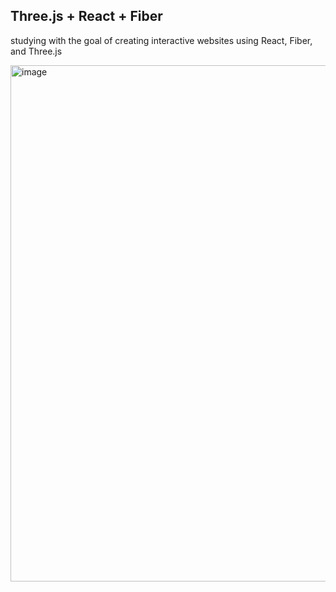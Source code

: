 ## Three.js + React + Fiber

studying with the goal of creating interactive websites using React, Fiber, and Three.js

<img width="826" alt="image" src="https://github.com/user-attachments/assets/63c794f1-114c-4141-85b8-d42411227372">
